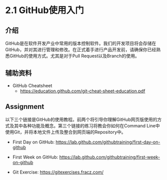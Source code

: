 # 2.1 GitHub使用入门

## 介绍

GitHub是在软件开发产业中常用的版本控制软件。我们的开发项目将会存储在GitHub，并对其进行管理和修改。在正式着手进行产品开发前，请确保你已经熟悉GitHub的使用方式。尤其是对于Pull Request以及Branch的使用。



## 辅助资料

- GitHub Cheatsheet 
  - https://education.github.com/git-cheat-sheet-education.pdf



## Assignment

以下三个链接是GitHub的使用教程。前两个将引导你理解GitHub网页版使用的方式及其中各种功能及概念。第三个链接的练习将教会你如何在Command Line中使用Git，并将本地文件上传及整合到网页端的Repository中。

- First Day on GitHub: https://lab.github.com/githubtraining/first-day-on-github

- First Week on GitHub: https://lab.github.com/githubtraining/first-week-on-github

- Git Exercise: https://gitexercises.fracz.com/